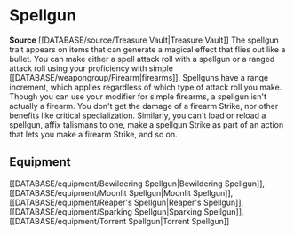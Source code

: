 ﻿---
id: '491'
name: Spellgun
rarity: Common
rus_type_level: null
source: '[[DATABASE/source/Treasure Vault|Treasure Vault]]'
trait:
- Spellgun
type: Trait

---
# Spellgun

**Source** [[DATABASE/source/Treasure Vault|Treasure Vault]] 
The spellgun trait appears on items that can generate a magical effect that flies out like a bullet. You can make either a spell attack roll with a spellgun or a ranged attack roll using your proficiency with simple [[DATABASE/weapongroup/Firearm|firearms]]. Spellguns have a range increment, which applies regardless of which type of attack roll you make. Though you can use your modifier for simple firearms, a spellgun isn't actually a firearm. You don't get the damage of a firearm Strike, nor other benefits like critical specialization. Similarly, you can't load or reload a spellgun, affix talismans to one, make a spellgun Strike as part of an action that lets you make a firearm Strike, and so on.

## Equipment

[[DATABASE/equipment/Bewildering Spellgun|Bewildering Spellgun]], [[DATABASE/equipment/Moonlit Spellgun|Moonlit Spellgun]], [[DATABASE/equipment/Reaper's Spellgun|Reaper's Spellgun]], [[DATABASE/equipment/Sparking Spellgun|Sparking Spellgun]], [[DATABASE/equipment/Torrent Spellgun|Torrent Spellgun]]